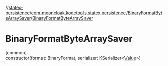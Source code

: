 //[statex-persistence](../../../index.md)/[com.mooncloak.kodetools.statex.persistence](../index.md)/[BinaryFormatByteArraySaver](index.md)/[BinaryFormatByteArraySaver](-binary-format-byte-array-saver.md)

# BinaryFormatByteArraySaver

[common]\
constructor(format: BinaryFormat, serializer: KSerializer&lt;[Value](index.md)&gt;)
